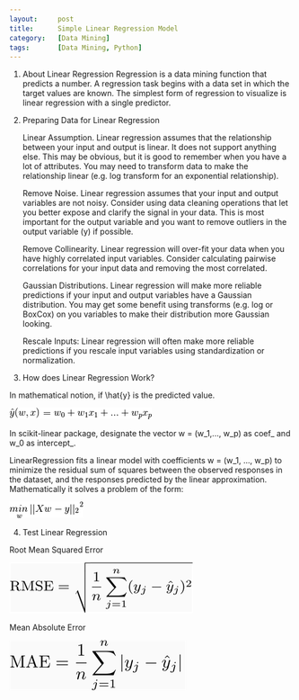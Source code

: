 ```yaml
---
layout:     post
title:      Simple Linear Regression Model
category:   [Data Mining] 
tags:		[Data Mining, Python]
---
```


1. About Linear Regression
Regression is a data mining function that predicts a number. A regression task begins with a data set in which the target values are known. The simplest form of regression to visualize is linear regression with a single predictor. 

2. Preparing Data for Linear Regression

	Linear Assumption. Linear regression assumes that the relationship between your input and output is linear. It does not support anything else. This may be obvious, but it is good to remember when you have a lot of attributes. You may need to transform data to make the relationship linear (e.g. log transform for an exponential relationship).

	Remove Noise. Linear regression assumes that your input and output variables are not noisy. Consider using data cleaning operations that let you better expose and clarify the signal in your data. This is most important for the output variable and you want to remove outliers in the output variable (y) if possible.

	Remove Collinearity. Linear regression will over-fit your data when you have highly correlated input variables. Consider calculating pairwise correlations for your input data and removing the most correlated.

	Gaussian Distributions. Linear regression will make more reliable predictions if your input and output variables have a Gaussian distribution. You may get some benefit using transforms (e.g. log or BoxCox) on you variables to make their distribution more Gaussian looking.
	
	Rescale Inputs: Linear regression will often make more reliable predictions if you rescale input variables using standardization or normalization.

3. How does Linear Regression Work?

In mathematical notion, if \hat{y} is the predicted value.

![](/images/ML/linear_fomula.png)

In scikit-linear package, designate the vector w = (w_1,..., w_p) as coef_ and w_0 as intercept_.

LinearRegression fits a linear model with coefficients w = (w_1, ..., w_p) to minimize the residual sum of squares between the observed responses in the dataset, and the responses predicted by the linear approximation. Mathematically it solves a problem of the form:

![](/images/ML/linear_square.png)

4. Test Linear Regression

Root Mean Squared Error

![](/images/ML/linear_RMSE.png)

Mean Absolute Error

![](/images/ML/linear_MAE.png)